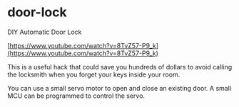 # door-lock
DIY Automatic Door Lock

[https://www.youtube.com/watch?v=8TvZ57-P9_k](https://www.youtube.com/watch?v=8TvZ57-P9_k)

This is a useful hack that could save you hundreds of dollars to avoid calling the locksmith when you forget your keys inside your room.


You can use a small servo motor to open and close an existing door. A small MCU can be programmed to control the servo.